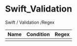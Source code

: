# Swift_Validation
Swift / Validation /Regex

| Name | Condition | Regex |
| :--- | --------- | ----- |
|      |           |       |

